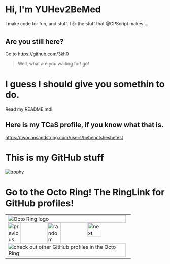# Hi, I'm YUHev2BeMed
I make code for fun, and stuff.
I 👍 the stuff that @CPScript makes
...
## Are you still here?
Go to https://github.com/3kh0

>Well, what are you waiting for! go!
# I guess I should give you somethin to do.
Read my README.md!
## Here is my TCaS profile, if you know what that is.
https://twocansandstring.com/users/hehenotsheshetest
# This is my GitHub stuff
[![trophy](https://github-profile-trophy.vercel.app/?username=YUHev2BeMed)](https://github.com/ryo-ma/github-profile-trophy)
# Go to the Octo Ring! The RingLink for GitHub profiles!

<table><tbody><tr><td><a href="https://octo-ring.com/"><img src="https://octo-ring.com/static/img/widget/top.png" width="99%" alt="Octo Ring logo" align="top"></a><br><a href="https://octo-ring.com/p/YUHev2BeMed/prev"><img src="https://octo-ring.com/static/img/widget/prev.png" width="33%" alt="previous" align="top" title="previous profile"></a><a href="https://octo-ring.com/p/YUHev2BeMed/random"><img src="https://octo-ring.com/static/img/widget/random.png" width="33%" alt="random" align="top" title="random profile"></a><a href="https://octo-ring.com/p/YUHev2BeMed/next"><img src="https://octo-ring.com/static/img/widget/next.png" width="33%" alt="next" align="top" title="next profile"></a><br><a href="https://octo-ring.com/"><img src="https://octo-ring.com/static/img/widget/bottom.png" width="99%" alt="check out other GitHub profiles in the Octo Ring" align="top"></a></td></tr></tbody></table>
